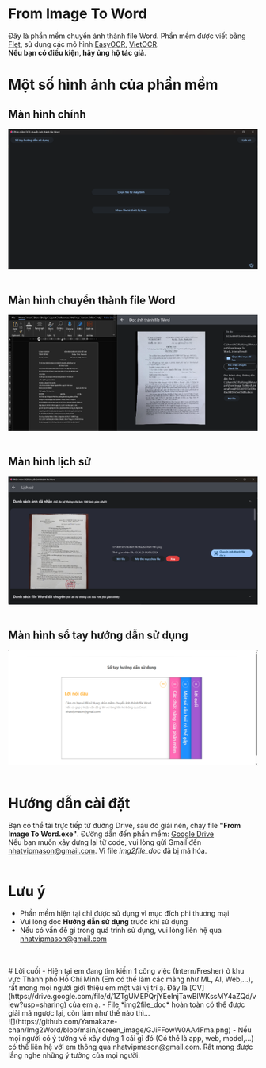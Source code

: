 # From Image To Word <br>
Đây là phần mềm chuyển ảnh thành file Word. Phần mềm được viết bằng [Flet](https://flet.dev/), sử dụng các mô hình [EasyOCR](https://www.jaided.ai/easyocr/),  [VietOCR](https://github.com/pbcquoc/vietocr). 
<br>**Nếu bạn có điều kiện, hãy ủng hộ tác giả**. <br>
# Một số hình ảnh của phần mềm <br>
## Màn hình chính
![Màn hình chính](https://github.com/Yamakaze-chan/Img2Word/blob/main/screen_image/Screenshot%202024-06-02%20105508.png)
<br>
<br>
## Màn hình chuyển thành file Word
![Màn hình chuyển thành file Word](https://github.com/Yamakaze-chan/Img2Word/blob/main/screen_image/Screenshot%202024-06-02%20110116.png)
<br>
<br>
## Màn hình lịch sử
![Màn hình lịch sử](https://github.com/Yamakaze-chan/Img2Word/blob/main/screen_image/Screenshot%202024-06-02%20110347.png)
<br>
<br>
## Màn hình sổ tay hướng dẫn sử dụng
![Màn hình sổ tay hướng dẫn sử dụng](https://github.com/Yamakaze-chan/Img2Word/blob/main/screen_image/Screenshot%202024-06-02%20110506.png)
<br>
<br>
# Hướng dẫn cài đặt
Bạn có thể tải trực tiếp từ đường Drive, sau đó giải nén, chạy file **"From Image To Word.exe"**. Đường dẫn đến phần mềm: [Google Drive](https://drive.google.com/file/d/16OTdEJpnUuvEPUJ9rbcd6mOcT-mu9FtK/view?usp=drive_link)
<br>
Nếu bạn muốn xây dựng lại từ code, vui lòng gửi Gmail đến nhatvipmason@gmail.com. Vì file *img2file_doc* đã bị mã hóa.
<br>
<br>
# Lưu ý<br>
- Phần mềm hiện tại chỉ được sử dụng vì mục đích phi thương mại
- Vui lòng đọc **Hướng dẫn sử dụng** trước khi sử dụng
- Nếu có vấn đề gì trong quá trình sử dụng, vui lòng liên hệ qua nhatvipmason@gmail.com
<br>
<br>
# Lời cuối
- Hiện tại em đang tìm kiếm 1 công việc (Intern/Fresher) ở khu vực Thành phố Hồ Chí Minh (Em có thể làm các mảng như ML, AI, Web,...), rất mong mọi người giới thiệu em một vài vị trí ạ. Đây là [CV](https://drive.google.com/file/d/1ZTgUMEPQrjYEeInjTawBlWKssMY4aZQd/view?usp=sharing) của em ạ.
- File *img2file_doc* hoàn toàn có thể được giải mã ngược lại, còn làm như thế nào thì... <br>
![](https://github.com/Yamakaze-chan/Img2Word/blob/main/screen_image/GJiFFowW0AA4Fma.png)
- Nếu mọi người có ý tưởng về xây dựng 1 cái gì đó (Có thể là app, web, model,...) có thể liên hệ với em thông qua nhatvipmason@gmail.com. Rất mong được lắng nghe những ý tưởng của mọi người.
